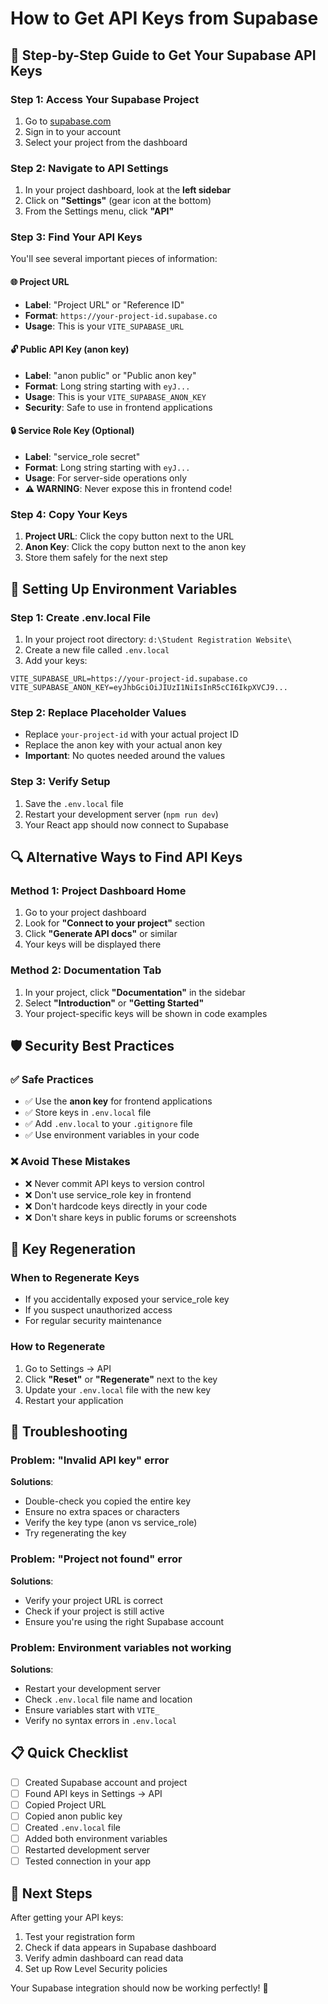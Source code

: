 # How to Get API Keys from Supabase

## 🔑 Step-by-Step Guide to Get Your Supabase API Keys

### Step 1: Access Your Supabase Project
1. Go to [supabase.com](https://supabase.com)
2. Sign in to your account
3. Select your project from the dashboard

### Step 2: Navigate to API Settings
1. In your project dashboard, look at the **left sidebar**
2. Click on **"Settings"** (gear icon at the bottom)
3. From the Settings menu, click **"API"**

### Step 3: Find Your API Keys
You'll see several important pieces of information:

#### 🌐 Project URL
- **Label**: "Project URL" or "Reference ID"
- **Format**: `https://your-project-id.supabase.co`
- **Usage**: This is your `VITE_SUPABASE_URL`

#### 🔓 Public API Key (anon key)
- **Label**: "anon public" or "Public anon key"
- **Format**: Long string starting with `eyJ...`
- **Usage**: This is your `VITE_SUPABASE_ANON_KEY`
- **Security**: Safe to use in frontend applications

#### 🔒 Service Role Key (Optional)
- **Label**: "service_role secret"
- **Format**: Long string starting with `eyJ...`
- **Usage**: For server-side operations only
- **⚠️ WARNING**: Never expose this in frontend code!

### Step 4: Copy Your Keys
1. **Project URL**: Click the copy button next to the URL
2. **Anon Key**: Click the copy button next to the anon key
3. Store them safely for the next step

## 📝 Setting Up Environment Variables

### Step 1: Create .env.local File
1. In your project root directory: `d:\Student Registration Website\`
2. Create a new file called `.env.local`
3. Add your keys:

```env
VITE_SUPABASE_URL=https://your-project-id.supabase.co
VITE_SUPABASE_ANON_KEY=eyJhbGciOiJIUzI1NiIsInR5cCI6IkpXVCJ9...
```

### Step 2: Replace Placeholder Values
- Replace `your-project-id` with your actual project ID
- Replace the anon key with your actual anon key
- **Important**: No quotes needed around the values

### Step 3: Verify Setup
1. Save the `.env.local` file
2. Restart your development server (`npm run dev`)
3. Your React app should now connect to Supabase

## 🔍 Alternative Ways to Find API Keys

### Method 1: Project Dashboard Home
1. Go to your project dashboard
2. Look for **"Connect to your project"** section
3. Click **"Generate API docs"** or similar
4. Your keys will be displayed there

### Method 2: Documentation Tab
1. In your project, click **"Documentation"** in the sidebar
2. Select **"Introduction"** or **"Getting Started"**
3. Your project-specific keys will be shown in code examples

## 🛡️ Security Best Practices

### ✅ Safe Practices
- ✅ Use the **anon key** for frontend applications
- ✅ Store keys in `.env.local` file
- ✅ Add `.env.local` to your `.gitignore` file
- ✅ Use environment variables in your code

### ❌ Avoid These Mistakes
- ❌ Never commit API keys to version control
- ❌ Don't use service_role key in frontend
- ❌ Don't hardcode keys directly in your code
- ❌ Don't share keys in public forums or screenshots

## 🔄 Key Regeneration

### When to Regenerate Keys
- If you accidentally exposed your service_role key
- If you suspect unauthorized access
- For regular security maintenance

### How to Regenerate
1. Go to Settings → API
2. Click **"Reset"** or **"Regenerate"** next to the key
3. Update your `.env.local` file with the new key
4. Restart your application

## 🚨 Troubleshooting

### Problem: "Invalid API key" error
**Solutions**:
- Double-check you copied the entire key
- Ensure no extra spaces or characters
- Verify the key type (anon vs service_role)
- Try regenerating the key

### Problem: "Project not found" error
**Solutions**:
- Verify your project URL is correct
- Check if your project is still active
- Ensure you're using the right Supabase account

### Problem: Environment variables not working
**Solutions**:
- Restart your development server
- Check `.env.local` file name and location
- Ensure variables start with `VITE_`
- Verify no syntax errors in `.env.local`

## 📋 Quick Checklist

- [ ] Created Supabase account and project
- [ ] Found API keys in Settings → API
- [ ] Copied Project URL
- [ ] Copied anon public key
- [ ] Created `.env.local` file
- [ ] Added both environment variables
- [ ] Restarted development server
- [ ] Tested connection in your app

## 🎯 Next Steps

After getting your API keys:
1. Test your registration form
2. Check if data appears in Supabase dashboard
3. Verify admin dashboard can read data
4. Set up Row Level Security policies

Your Supabase integration should now be working perfectly! 🎉